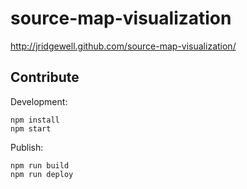 # source-map-visualization

http://jridgewell.github.com/source-map-visualization/

## Contribute

Development:

``` text
npm install
npm start
```

Publish:

``` text
npm run build
npm run deploy
```
